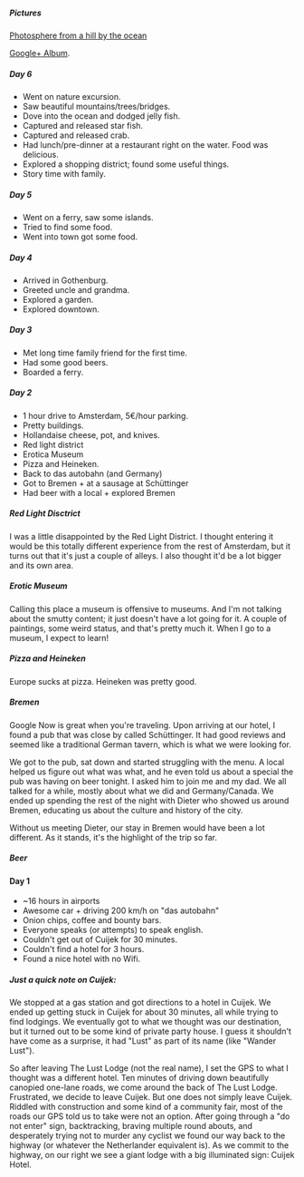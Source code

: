 ##### Pictures

[Photosphere from a hill by the ocean](https://plus.google.com/108941061687296997233/posts/jPsU6ZvF5BP)

[Google+ Album](https://plus.google.com/108941061687296997233/posts/FYjHgM41FaS).

##### Day 6

* Went on nature excursion.
* Saw beautiful mountains/trees/bridges.
* Dove into the ocean and dodged jelly fish.
* Captured and released star fish.
* Captured and released crab.
* Had lunch/pre-dinner at a restaurant right on the water. Food was delicious.
* Explored a shopping district; found some useful things.
* Story time with family.

##### Day 5

* Went on a ferry, saw some islands.
* Tried to find some food.
* Went into town got some food.

##### Day 4

* Arrived in Gothenburg.
* Greeted uncle and grandma.
* Explored a garden.
* Explored downtown.

##### Day 3

* Met long time family friend for the first time.
* Had some good beers. 
* Boarded a ferry.


##### Day 2

* 1 hour drive to Amsterdam, 5€/hour parking.
* Pretty buildings.
* Hollandaise cheese, pot, and knives.
* Red light district
* Erotica Museum
* Pizza and Heineken.
* Back to das autobahn (and Germany)
* Got to Bremen + at a sausage at Schüttinger
* Had beer with a local + explored Bremen

##### Red Light Disctrict

I was a little disappointed by the Red Light District. I thought entering it would be this totally different experience from the rest of Amsterdam, but it turns out that it's just a couple of alleys. I also thought it'd be a lot bigger and its own area.

##### Erotic Museum

Calling this place a museum is offensive to museums. And I'm not talking about the smutty content; it just doesn't have a lot going for it. A couple of paintings, some weird status, and that's pretty much it. When I go to a museum, I expect to learn!

##### Pizza and Heineken

Europe sucks at pizza. Heineken was pretty good.


##### Bremen

Google Now is great when you're traveling. Upon arriving at our hotel, I found a pub that was close by called Schüttinger. It had good reviews and seemed like a traditional German tavern, which is what we were looking for.

We got to the pub, sat down and started struggling with the menu. A local helped us figure out what was what, and he even told us about a special the pub was having on beer tonight. I asked him to join me and my dad. We all talked for a while, mostly about what we did and Germany/Canada. We ended up spending the rest of the night with Dieter who showed us around Bremen, educating us about the culture and history of the city.

Without us meeting Dieter, our stay in Bremen would have been a lot different. As it stands, it's the highlight of the trip so far.


##### Beer

#### Day 1

* ~16 hours in airports
* Awesome car + driving 200 km/h on "das autobahn"
* Onion chips, coffee and bounty bars.
* Everyone speaks (or attempts) to speak english.
* Couldn't get out of Cuijek for 30 minutes.
* Couldn't find a hotel for 3 hours.
* Found a nice hotel with no Wifi.

##### Just a quick note on Cuijek:

We stopped at a gas station and got directions to a hotel in Cuijek. We ended up getting stuck in Cuijek for about 30 minutes, all while trying to find lodgings. We eventually got to what we thought was our destination, but it turned out to be some kind of private party house. I guess it shouldn't have come as a surprise, it had "Lust" as part of its name (like "Wander Lust").

So after leaving The Lust Lodge (not the real name), I set the GPS to what I thought was a different hotel. Ten minutes of driving down beautifully canopied one-lane roads, we come around the back of The Lust Lodge. Frustrated, we decide to leave Cuijek. But one does not simply leave Cuijek. Riddled with construction and some kind of a community fair, most of the roads our GPS told us to take were not an option. After going through a "do not enter" sign, backtracking, braving multiple round abouts, and desperately trying not to murder any cyclist we found our way back to the highway (or whatever the Netherlander equivalent is). As we commit to the highway, on our right we see a giant lodge with a big illuminated sign: Cuijek Hotel.


